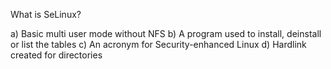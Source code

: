 What is SeLinux?

a) Basic multi user mode without NFS
b) A program used to install, deinstall or list the tables
c) An acronym for Security-enhanced Linux
d) Hardlink created for directories
